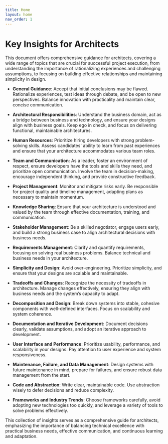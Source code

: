 ```yaml
---
title: Home
layout: home
nav_order: 1
---
```


# Key Insights for Architects

This document offers comprehensive guidance for architects, covering a wide range of topics that are crucial for successful project execution, from understanding the importance of rationalizing experiences and challenging assumptions, to focusing on building effective relationships and maintaining simplicity in design.

- **General Guidance**: Accept that initial conclusions may be flawed. Rationalize experiences, test ideas through debate, and be open to new perspectives. Balance innovation with practicality and maintain clear, concise communication.
  
- **Architectural Responsibilities**: Understand the business domain, act as a bridge between business and technology, and ensure your designs align with business goals. Keep ego in check, and focus on delivering functional, maintainable architectures.

- **Human Resources**: Prioritize hiring developers with strong problem-solving skills. Assess candidates' ability to learn from past experiences and ensure that your architecture accommodates various team roles.

- **Team and Communication**: As a leader, foster an environment of respect, ensure developers have the tools and skills they need, and prioritize open communication. Involve the team in decision-making, encourage independent thinking, and provide constructive feedback.

- **Project Management**: Monitor and mitigate risks early. Be responsible for project quality and timeline management, adapting plans as necessary to maintain momentum.

- **Knowledge Sharing**: Ensure that your architecture is understood and valued by the team through effective documentation, training, and communication.

- **Stakeholder Management**: Be a skilled negotiator, engage users early, and build a strong business case to align architectural decisions with business needs.

- **Requirements Management**: Clarify and quantify requirements, focusing on solving real business problems. Balance technical and business needs in your architecture.

- **Simplicity and Design**: Avoid over-engineering. Prioritize simplicity, and ensure that your designs are scalable and maintainable.

- **Tradeoffs and Changes**: Recognize the necessity of tradeoffs in architecture. Manage changes effectively, ensuring they align with business needs and the system’s capacity to adapt.

- **Decomposition and Design**: Break down systems into stable, cohesive components with well-defined interfaces. Focus on scalability and system coherence.

- **Documentation and Iterative Development**: Document decisions clearly, validate assumptions, and adopt an iterative approach to development.

- **User Interface and Performance**: Prioritize usability, performance, and scalability in your designs. Pay attention to user experience and system responsiveness.

- **Maintenance, Failure, and Data Management**: Design systems with future maintenance in mind, prepare for failures, and ensure robust data management from the start.

- **Code and Abstraction**: Write clear, maintainable code. Use abstraction wisely to defer decisions and reduce complexity.

- **Frameworks and Industry Trends**: Choose frameworks carefully, avoid adopting new technologies too quickly, and leverage a variety of tools to solve problems effectively.

This collection of insights serves as a comprehensive guide for architects, emphasizing the importance of balancing technical excellence with practical business needs, effective communication, and continuous learning and adaptation.